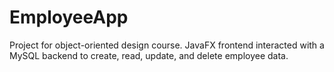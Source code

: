 # EmployeeApp
Project for object-oriented design course. JavaFX frontend interacted with a MySQL backend to create, read, update, and delete employee data.
